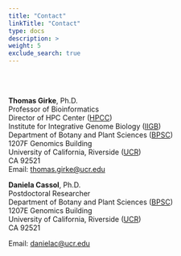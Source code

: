 ```yaml
---
title: "Contact"
linkTitle: "Contact"
type: docs
description: >
weight: 5
exclude_search: true
---
```


<br><br/>

**Thomas Girke**, Ph.D. <br/>
Professor of Bioinformatics <br/>
Director of HPC Center ([HPCC](http://hpcc.ucr.edu/))<br/>
Institute for Integrative Genome Biology ([IIGB](http://genomics.ucr.edu/)) <br/>
Department of Botany and Plant Sciences ([BPSC](http://plantbiology.ucr.edu/)) <br/>
1207F Genomics Building <br/>
University of California, Riverside ([UCR](http://www.ucr.edu/)) <br/>
CA 92521 <br/>
Email: thomas.girke@ucr.edu <br/>



**Daniela Cassol**, Ph.D. <br/>
Postdoctoral Researcher <br/>
Department of Botany and Plant Sciences ([BPSC](http://plantbiology.ucr.edu/)) <br/>
1207E Genomics Building <br/>
University of California, Riverside ([UCR](http://www.ucr.edu/)) <br/>
CA 92521 <br/>

Email: danielac@ucr.edu <br/>
